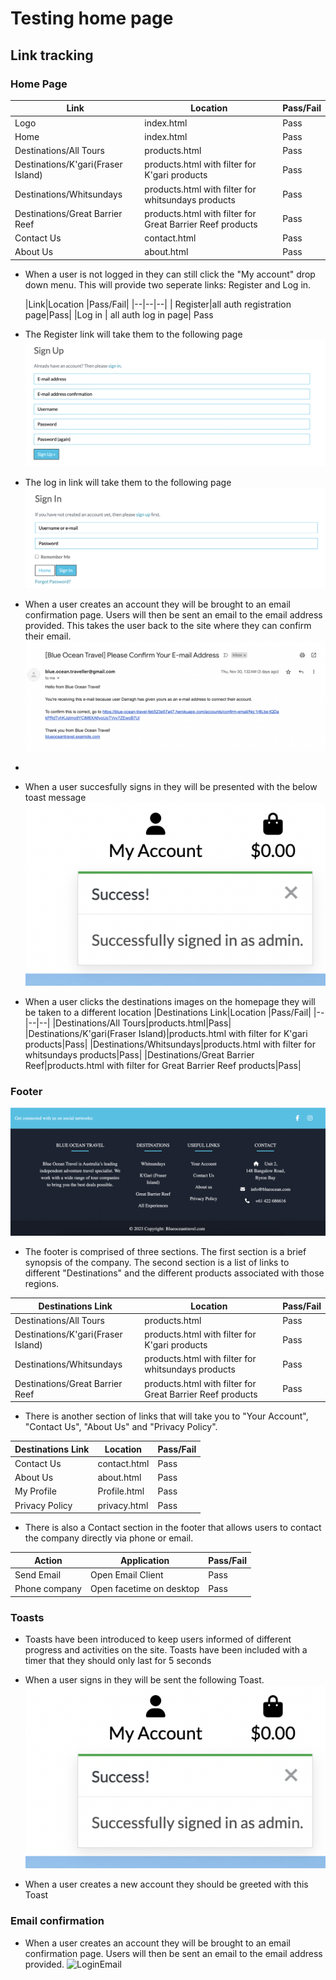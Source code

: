 

# Testing home page

## Link tracking 

### Home Page
|Link|Location  |Pass/Fail|
|--|--|--|
|  Logo | index.html |Pass|
|Home|index.html|Pass|
|Destinations/All Tours|products.html|Pass|
|Destinations/K'gari(Fraser Island)|products.html with filter for K'gari products|Pass|
|Destinations/Whitsundays|products.html with filter for whitsundays products|Pass|
Destinations/Great Barrier Reef|products.html with filter for Great Barrier Reef products|Pass|
|Contact Us|contact.html|Pass|
|About Us|about.html|Pass|

- When a user is not logged in they can still click the "My account" drop down menu. This will provide two seperate links: Register and Log in.

  |Link|Location  |Pass/Fail|
|--|--|--|
|  Register|all auth registration page|Pass|
|Log in | all auth log in page| Pass


- The Register link will take them to the following page
    ![Register](docs/testing/register.png)
- The log in link will take them to the following page
    ![LogIn](docs/testing/login.png)

- When a user creates an account they will be brought to an email confirmation page. Users will then be sent an email to the email address provided. This takes the user back to the site where they can confirm their email.
    ![LoginEmail](docs/testing/NewAccEmail%20.png)
- 

- When a user succesfully signs in they will be presented with the below toast message
    ![SigninToast](docs/testing/signinToast.png)


- When a user clicks the destinations images on the homepage they will be taken to a different location
|Destinations Link|Location  |Pass/Fail|
|--|--|--|
|Destinations/All Tours|products.html|Pass|
|Destinations/K'gari(Fraser Island)|products.html with filter for K'gari products|Pass|
|Destinations/Whitsundays|products.html with filter for whitsundays products|Pass|
|Destinations/Great Barrier Reef|products.html with filter for Great Barrier Reef products|Pass|

###  Footer

![Footer](docs/features/footer.png)

 - The footer is comprised of three sections. The first section is a brief synopsis of the company. The second section is a list of links to different "Destinations" and the different products associated with those regions.


|Destinations Link|Location  |Pass/Fail|
|--|--|--|
|Destinations/All Tours|products.html|Pass|
|Destinations/K'gari(Fraser Island)|products.html with filter for K'gari products|Pass|
|Destinations/Whitsundays|products.html with filter for whitsundays products|Pass|
|Destinations/Great Barrier Reef|products.html with filter for Great Barrier Reef products|Pass|


- There is another section of links that will take you to "Your Account", "Contact Us", "About Us" and "Privacy Policy".

|Destinations Link|Location  |Pass/Fail|
|--|--|--|
|Contact Us|contact.html|Pass|
|About Us|about.html|Pass|
|My Profile|Profile.html|Pass|
|Privacy Policy|privacy.html|Pass|

- There is also a Contact section in the footer that allows users to contact the company directly via phone or email.

|Action|Application  |Pass/Fail|
|--|--|--|
|Send Email|Open Email Client|Pass|
|Phone company|Open facetime on desktop|Pass|





### Toasts

- Toasts have been introduced to keep users informed of different progress and activities on the site. Toasts have been included with a timer that they should only last for 5 seconds


- When a user signs in they will be sent the following Toast.
   ![SigninToast](docs/testing//toasts/signinToast.png)

- When a user creates a new account they should be greeted with this Toast

### Email confirmation

- When a user creates an account they will be brought to an email confirmation page. Users will then be sent an email to the email address provided.
    ![LoginEmail](docs/testing/emails/NewAccEmail.png)